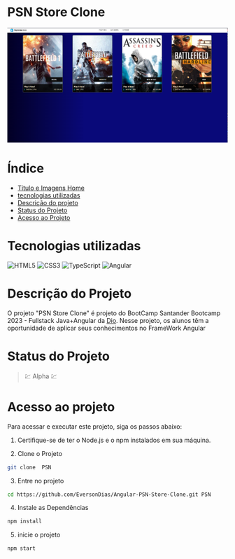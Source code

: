 # PSN Store Clone

![PSN Store Clone](readme/cardProject/main.png)

# Índice

* [Título e Imagens Home](#)
* [tecnologias utilizadas](#tecnologias-utilizadas)
* [Descrição do projeto](#descrição-do-projeto)
* [Status do Projeto](#status-do-projeto)
* [Acesso ao Projeto](#acesso-ao-projeto)

# Tecnologias utilizadas

![HTML5](https://img.shields.io/badge/html5-%23E34F26.svg?style=for-the-badge&logo=html5&logoColor=white)
![CSS3](https://img.shields.io/badge/css3-%231572B6.svg?style=for-the-badge&logo=css3&logoColor=white)
![TypeScript](https://img.shields.io/badge/typescript-%23007ACC.svg?style=for-the-badge&logo=typescript&logoColor=white)
![Angular](https://img.shields.io/badge/angular-%23DD0031.svg?style=for-the-badge&logo=angular&logoColor=white)



# Descrição do Projeto

O projeto "PSN Store Clone" é projeto do BootCamp Santander Bootcamp 2023 - Fullstack Java+Angular da [Dio](https://web.dio.me/home). Nesse projeto, os alunos têm a oportunidade de aplicar seus conhecimentos no FrameWork Angular

# Status do Projeto

> 💹 Alpha 💹

# Acesso ao projeto

Para acessar e executar este projeto, siga os passos abaixo:

1. Certifique-se de ter o Node.js e o npm instalados em sua máquina.

2. Clone o Projeto

```bash
git clone  PSN
```

3. Entre no projeto

```bash
cd https://github.com/EversonDias/Angular-PSN-Store-Clone.git PSN
```

4. Instale as Dependências

```bash
npm install
```

5. inicie o projeto

```bash
npm start
```
